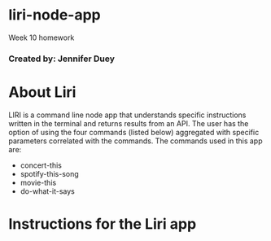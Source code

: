 # liri-node-app
Week 10 homework
### Created by: Jennifer Duey

# About Liri
LIRI is a command line node app that understands specific instructions written in the terminal and returns results from an API. The user has the option of using the four commands (listed below) aggregated with specific parameters correlated with the commands. The commands used in this app are:
-	concert-this
-	spotify-this-song
-	movie-this
-	do-what-it-says

# Instructions for the Liri app
